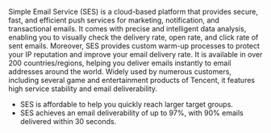 Simple Email Service (SES) is a cloud-based platform that provides secure, fast, and efficient push services for marketing, notification, and transactional emails. It comes with precise and intelligent data analysis, enabling you to visually check the delivery rate, open rate, and click rate of sent emails. Moreover, SES provides custom warm-up processes to protect your IP reputation and improve your email delivery rate. It is available in over 200 countries/regions, helping you deliver emails instantly to email addresses around the world. Widely used by numerous customers, including several game and entertainment products of Tencent, it features high service stability and email deliverability.

- SES is affordable to help you quickly reach larger target groups.
- SES achieves an email deliverability of up to 97%, with 90% emails delivered within 30 seconds.

